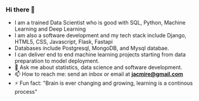 ### Hi there 👋

<!--
**Kamire-J/Kamire-J** is a ✨ _special_ ✨ repository because its `README.md` (this file) appears on your GitHub profile.

Here are some ideas to get you started:

- 🔭 I’m currently working on ...
- 🌱 I’m currently learning ...
- 👯 I’m looking to collaborate on ...
- 🤔 I’m looking for help with ...
- 💬 Ask me about ...
- 📫 How to reach me: ...
- 😄 Pronouns: ...
- ⚡ Fun fact: ...
-->
* I am a trained Data Scientist who is good with SQL, Python, Machine Learning and Deep Learning
* I am also a software development and my tech stack include Django, HTML5, CSS, Javascript, Flask, Fastapi
* Databases include Postgresql, MongoDB, and Mysql databae.
* I can deliver end to end machine learning projects starting from data preparation to model deployment.
* 💬 Ask me about statistics, data science and software development.
* 📫 How to reach me: send an inbox or email at **jacmire@gmail.com**
* ⚡ Fun fact: "Brain is ever changing and growing, learning is a continous process"
